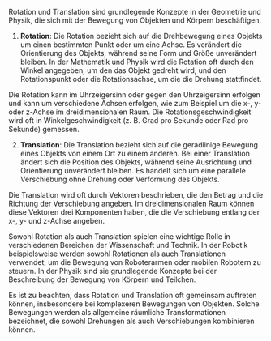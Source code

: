 Rotation und Translation sind grundlegende Konzepte in der Geometrie und Physik, die sich mit der Bewegung von Objekten und Körpern beschäftigen.

1. **Rotation**:
Die Rotation bezieht sich auf die Drehbewegung eines Objekts um einen bestimmten Punkt oder um eine Achse. Es verändert die Orientierung des Objekts, während seine Form und Größe unverändert bleiben. In der Mathematik und Physik wird die Rotation oft durch den Winkel angegeben, um den das Objekt gedreht wird, und den Rotationspunkt oder die Rotationsachse, um die die Drehung stattfindet.

Die Rotation kann im Uhrzeigersinn oder gegen den Uhrzeigersinn erfolgen und kann um verschiedene Achsen erfolgen, wie zum Beispiel um die x-, y- oder z-Achse im dreidimensionalen Raum. Die Rotationsgeschwindigkeit wird oft in Winkelgeschwindigkeit (z. B. Grad pro Sekunde oder Rad pro Sekunde) gemessen.

2. **Translation**:
Die Translation bezieht sich auf die geradlinige Bewegung eines Objekts von einem Ort zu einem anderen. Bei einer Translation ändert sich die Position des Objekts, während seine Ausrichtung und Orientierung unverändert bleiben. Es handelt sich um eine parallele Verschiebung ohne Drehung oder Verformung des Objekts.

Die Translation wird oft durch Vektoren beschrieben, die den Betrag und die Richtung der Verschiebung angeben. Im dreidimensionalen Raum können diese Vektoren drei Komponenten haben, die die Verschiebung entlang der x-, y- und z-Achse angeben.

Sowohl Rotation als auch Translation spielen eine wichtige Rolle in verschiedenen Bereichen der Wissenschaft und Technik. In der Robotik beispielsweise werden sowohl Rotationen als auch Translationen verwendet, um die Bewegung von Roboterarmen oder mobilen Robotern zu steuern. In der Physik sind sie grundlegende Konzepte bei der Beschreibung der Bewegung von Körpern und Teilchen.

Es ist zu beachten, dass Rotation und Translation oft gemeinsam auftreten können, insbesondere bei komplexeren Bewegungen von Objekten. Solche Bewegungen werden als allgemeine räumliche Transformationen bezeichnet, die sowohl Drehungen als auch Verschiebungen kombinieren können.
